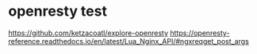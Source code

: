 # openresty test
https://github.com/ketzacoatl/explore-openresty
https://openresty-reference.readthedocs.io/en/latest/Lua_Nginx_API/#ngxreqget_post_args
